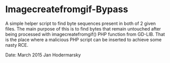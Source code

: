# Imagecreatefromgif-Bypass

A simple helper script to find byte sequences present in both of 2 given files. 
The main purpose of this is to find bytes that remain untouched after being processed with imagecreatefromgif()
PHP function from GD-LIB. That is the place where a malicious PHP script can be inserted to achieve some nasty RCE.

Date: March 2015
Jan Hodermarsky

